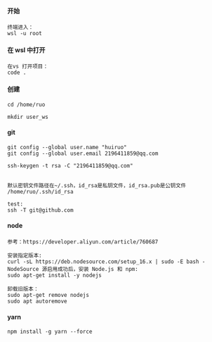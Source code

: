 
#### 开始
```
终端进入：
wsl -u root
```

#### 在 wsl 中打开
```
在vs 打开项目：
code .
```

#### 创建
```
cd /home/ruo

mkdir user_ws
```

#### git 
```
git config --global user.name "huiruo"
git config --global user.email 2196411859@qq.com

ssh-keygen -t rsa -C "2196411859@qq.com"


默认密钥文件路径在~/.ssh，id_rsa是私钥文件，id_rsa.pub是公钥文件
/home/ruo/.ssh/id_rsa

test:
ssh -T git@github.com
```

#### node
```
参考：https://developer.aliyun.com/article/760687

安装指定版本:
curl -sL https://deb.nodesource.com/setup_16.x | sudo -E bash -
NodeSource 源启用成功后，安装 Node.js 和 npm:
sudo apt-get install -y nodejs

卸载旧版本：
sudo apt-get remove nodejs
sudo apt autoremove
```

#### yarn
```
npm install -g yarn --force
```


